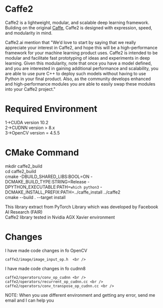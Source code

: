 # Caffe2

Caffe2 is a lightweight, modular, and scalable deep learning framework. Building on the original [Caffe](http://caffe.berkeleyvision.org/), Caffe2 is designed with expression, speed, and modularity in mind.

Caffe2.ai mention that "We’d love to start by saying that we really appreciate your interest in Caffe2, and hope this will be a high-performance framework for your machine learning product uses. Caffe2 is intended to be modular and facilitate fast prototyping of ideas and experiments in deep learning. Given this modularity, note that once you have a model defined, and you are interested in gaining additional performance and scalability, you are able to use pure C++ to deploy such models without having to use Python in your final product. Also, as the community develops enhanced and high-performance modules you are able to easily swap these modules into your Caffe2 project."


# Required Environment
1->CUDA version 10.2  <br />
2->CUDNN version > 8.x  <br />
3->OpenCV version = 4.5.5  <br />

# CMake Command
mkdir caffe2_build  <br />
cd caffe2_build  <br />
cmake -DBUILD_SHARED_LIBS:BOOL=ON -DCMAKE_BUILD_TYPE:STRING=Release -DPYTHON_EXECUTABLE:PATH=`which python3` -DCMAKE_INSTALL_PREFIX:PATH=../caffe_install ../caffe2  <br />
cmake --build . --target install  <br />

This library extract from PyTorch Library which was developed by Facebook AI Research (FAIR) <br />
Caffe2 library tested in Nvidia AGX Xavier environment <br />

# Changes
I have made code changes in fo OpenCV

`caffe2/image/image_input_op.h  <br />`

I have made code changes in fo cudnn8

`caffe2/operators/conv_op_cudnn <br />
 caffe2/operators/recurrent_op_cudnn.cc <br />
 caffe2/operators/conv_transpose_op_cudnn.cc <br />`

NOTE: When you use different environment and getting any error, send me email and I can help you
